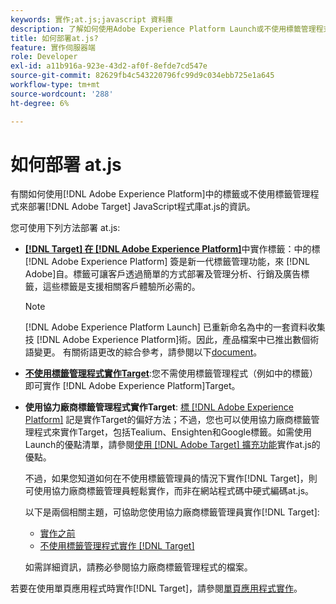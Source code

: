 ```yaml
---
keywords: 實作;at.js;javascript 資料庫
description: 了解如何使用Adobe Experience Platform Launch或不使用標籤管理程式部署Adobe [!DNL Target] at.js JavaScript程式庫。
title: 如何部署at.js?
feature: 實作伺服器端
role: Developer
exl-id: a11b916a-923e-43d2-af0f-8efde7cd547e
source-git-commit: 82629fb4c543220796fc99d9c034ebb725e1a645
workflow-type: tm+mt
source-wordcount: '288'
ht-degree: 6%

---
```


# 如何部署 at.js

有關如何使用[!DNL Adobe Experience Platform]中的標籤或不使用標籤管理程式來部署[!DNL Adobe Target] JavaScript程式庫at.js的資訊。

您可使用下列方法部署 at.js:

* **[ [!DNL Target] 在 [!DNL Adobe Experience Platform]](/help/c-implementing-target/c-implementing-target-for-client-side-web/how-to-deployatjs/cmp-implementing-target-using-adobe-launch.md)**&#x200B;中實作標籤：中的標 [!DNL Adobe Experience Platform] 簽是新一代標籤管理功能，來 [!DNL Adobe]自。標籤可讓客戶透過簡單的方式部署及管理分析、行銷及廣告標籤，這些標籤是支援相關客戶體驗所必需的。

   >[!NOTE]
   >
   >[!DNL Adobe Experience Platform Launch] 已重新命名為中的一套資料收集技 [!DNL Adobe Experience Platform]術。因此，產品檔案中已推出數個術語變更。 有關術語更改的綜合參考，請參閱以下[document](https://experienceleague.adobe.com/docs/experience-platform/tags/term-updates.html?lang=en)。

* **[不使用標籤管理程式實作Target](/help/c-implementing-target/c-implementing-target-for-client-side-web/how-to-deployatjs/implementing-target-without-a-tag-manager.md)**:您不需使用標籤管理程式（例如中的標籤）即可實作 [!DNL Adobe Experience Platform]Target。
* **使用協力廠商標籤管理程式實作Target**: [標 [!DNL Adobe Experience Platform]](/help/c-implementing-target/c-implementing-target-for-client-side-web/how-to-deployatjs/cmp-implementing-target-using-adobe-launch.md) 記是實作Target的偏好方法；不過，您也可以使用協力廠商標籤管理程式來實作Target，包括Tealium、Ensighten和Google標籤。如需使用Launch的優點清單，請參閱[使用 [!DNL Adobe Target] 擴充功能](/help/c-implementing-target/c-implementing-target-for-client-side-web/how-to-deployatjs/cmp-implementing-target-using-adobe-launch.md#section_48B3F938B6F8491DAF798E0DB54EF304)實作at.js的優點。

   不過，如果您知道如何在不使用標籤管理員的情況下實作[!DNL Target]，則可使用協力廠商標籤管理員輕鬆實作，而非在網站程式碼中硬式編碼at.js。

   以下是兩個相關主題，可協助您使用協力廠商標籤管理員實作[!DNL Target]:

   * [實作之前](/help/c-implementing-target/c-considerations-before-you-implement-target/considerations-before-you-implement-target.md)
   * [不使用標籤管理程式實作 [!DNL Target] ](/help/c-implementing-target/c-implementing-target-for-client-side-web/how-to-deployatjs/implementing-target-without-a-tag-manager.md)

   如需詳細資訊，請務必參閱協力廠商標籤管理程式的檔案。

若要在使用單頁應用程式時實作[!DNL Target]，請參閱[單頁應用程式實作](/help/c-implementing-target/c-implementing-target-for-client-side-web/how-to-deployatjs/target-atjs-single-page-application.md)。
